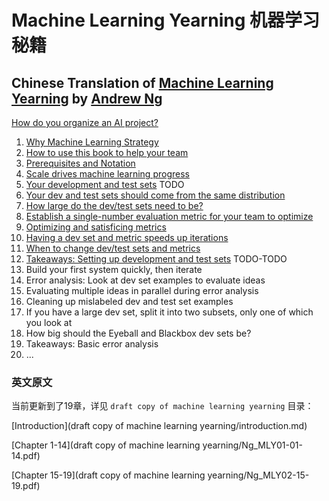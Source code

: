 # Machine Learning Yearning 机器学习秘籍
## Chinese Translation of [Machine Learning Yearning]((http://www.mlyearning.org/)) by [Andrew Ng](http://www.andrewng.org/)
[How do you organize an AI project?](How-do-you-organize-an-AI-project.md)
1. [Why Machine Learning Strategy](1.why-machine-learning-strategy.md) 
2. [How to use this book to help your team](2.how-to-use-this-book-to-help-your-team.md)
3. [Prerequisites and Notation](3.prerequisites-and-notation.md)
4. [Scale drives machine learning progress](4.scale-drives-machine-learning-progress.md)
5. [Your development and test sets](5.your-development-and-test-sets.md)
TODO
6. [Your dev and test sets should come from the same distribution]()
7. [How large do the dev/test sets need to be?]()
8. [Establish a single-number evaluation metric for your team to optimize]()
9. [Optimizing and satisficing metrics]()
10. [Having a dev set and metric speeds up iterations]()
11. [When to change dev/test sets and metrics]()
12. [Takeaways: Setting up development and test sets]()
TODO-TODO
13. Build your first system quickly, then iterate 
14. Error analysis: Look at dev set examples to evaluate ideas 
15. Evaluating multiple ideas in parallel during error analysis 
16. Cleaning up mislabeled dev and test set examples 
17. If you have a large dev set, split it into two subsets, only one of which you look at 
18. How big should the Eyeball and Blackbox dev sets be? 
19. Takeaways: Basic error analysis 
20. ...

### 英文原文

当前更新到了19章，详见 `draft copy of machine learning yearning` 目录：

[Introduction](draft copy of machine learning yearning/introduction.md)

[Chapter 1-14](draft copy of machine learning yearning/Ng_MLY01-01-14.pdf)

[Chapter 15-19](draft copy of machine learning yearning/Ng_MLY02-15-19.pdf)
